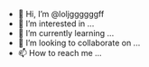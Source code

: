 - 👋 Hi, I’m @loljggggggff
- 👀 I’m interested in ...
- 🌱 I’m currently learning ...
- 💞️ I’m looking to collaborate on ...
- 📫 How to reach me ...

<!---
loljggggggff/loljggggggff is a ✨ special ✨ repository because its `README.md` (this file) appears on your GitHub profile.
You can click the Preview link to take a look at your changes.
--->

